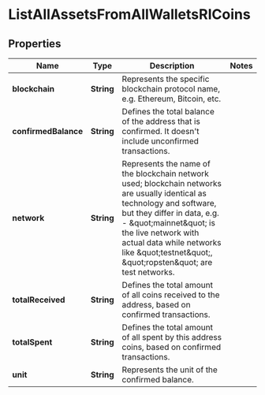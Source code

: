 

# ListAllAssetsFromAllWalletsRICoins


## Properties

| Name | Type | Description | Notes |
|------------ | ------------- | ------------- | -------------|
|**blockchain** | **String** | Represents the specific blockchain protocol name, e.g. Ethereum, Bitcoin, etc. |  |
|**confirmedBalance** | **String** | Defines the total balance of the address that is confirmed. It doesn&#39;t include unconfirmed transactions. |  |
|**network** | **String** | Represents the name of the blockchain network used; blockchain networks are usually identical as technology and software, but they differ in data, e.g. - \&quot;mainnet\&quot; is the live network with actual data while networks like \&quot;testnet\&quot;, \&quot;ropsten\&quot; are test networks. |  |
|**totalReceived** | **String** | Defines the total amount of all coins received to the address, based on confirmed transactions. |  |
|**totalSpent** | **String** | Defines the total amount of all spent by this address coins, based on confirmed transactions. |  |
|**unit** | **String** | Represents the unit of the confirmed balance. |  |



